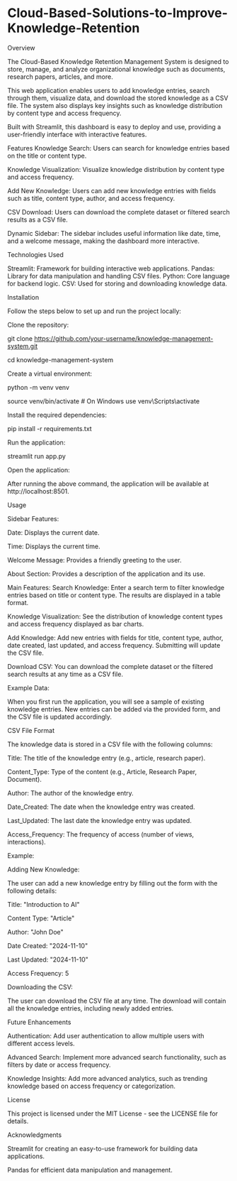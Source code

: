 # Cloud-Based-Solutions-to-Improve-Knowledge-Retention
Overview

The Cloud-Based Knowledge Retention Management System is designed to store, manage, and analyze organizational knowledge such as documents, research papers, articles, and more.

This web application enables users to add knowledge entries, search through them, visualize data, and download the stored knowledge as a CSV file. The system also displays key insights such as knowledge distribution by content type and access frequency.

Built with Streamlit, this dashboard is easy to deploy and use, providing a user-friendly interface with interactive features.

Features Knowledge Search: Users can search for knowledge entries based on the title or content type.

Knowledge Visualization: Visualize knowledge distribution by content type and access frequency.

Add New Knowledge: Users can add new knowledge entries with fields such as title, content type, author, and access frequency.

CSV Download: Users can download the complete dataset or filtered search results as a CSV file.

Dynamic Sidebar: The sidebar includes useful information like date, time, and a welcome message, making the dashboard more interactive.

Technologies Used

Streamlit: Framework for building interactive web applications. Pandas: Library for data manipulation and handling CSV files. Python: Core language for backend logic. CSV: Used for storing and downloading knowledge data.

Installation

Follow the steps below to set up and run the project locally:

Clone the repository:

git clone https://github.com/your-username/knowledge-management-system.git

cd knowledge-management-system

Create a virtual environment:

python -m venv venv

source venv/bin/activate # On Windows use venv\Scripts\activate

Install the required dependencies:

pip install -r requirements.txt

Run the application:

streamlit run app.py

Open the application:

After running the above command, the application will be available at http://localhost:8501.

Usage

Sidebar Features:

Date: Displays the current date.

Time: Displays the current time.

Welcome Message: Provides a friendly greeting to the user.

About Section: Provides a description of the application and its use.

Main Features: Search Knowledge: Enter a search term to filter knowledge entries based on title or content type. The results are displayed in a table format.

Knowledge Visualization: See the distribution of knowledge content types and access frequency displayed as bar charts.

Add Knowledge: Add new entries with fields for title, content type, author, date created, last updated, and access frequency. Submitting will update the CSV file.

Download CSV: You can download the complete dataset or the filtered search results at any time as a CSV file.

Example Data:

When you first run the application, you will see a sample of existing knowledge entries. New entries can be added via the provided form, and the CSV file is updated accordingly.

CSV File Format

The knowledge data is stored in a CSV file with the following columns:

Title: The title of the knowledge entry (e.g., article, research paper).

Content_Type: Type of the content (e.g., Article, Research Paper, Document).

Author: The author of the knowledge entry.

Date_Created: The date when the knowledge entry was created.

Last_Updated: The last date the knowledge entry was updated.

Access_Frequency: The frequency of access (number of views, interactions).

Example:

Adding New Knowledge:

The user can add a new knowledge entry by filling out the form with the following details:

Title: "Introduction to AI"

Content Type: "Article"

Author: "John Doe"

Date Created: "2024-11-10"

Last Updated: "2024-11-10"

Access Frequency: 5

Downloading the CSV:

The user can download the CSV file at any time. The download will contain all the knowledge entries, including newly added entries.

Future Enhancements

Authentication: Add user authentication to allow multiple users with different access levels.

Advanced Search: Implement more advanced search functionality, such as filters by date or access frequency.

Knowledge Insights: Add more advanced analytics, such as trending knowledge based on access frequency or categorization.

License

This project is licensed under the MIT License - see the LICENSE file for details.

Acknowledgments

Streamlit for creating an easy-to-use framework for building data applications.

Pandas for efficient data manipulation and management.
